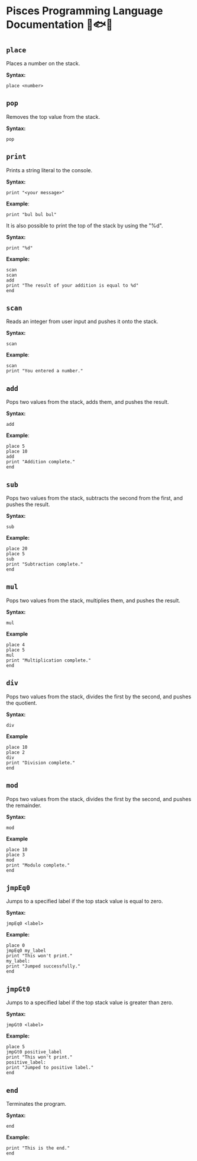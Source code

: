 # Pisces Programming Language Documentation 🌊🐟📒

## `place`
Places a number on the stack.

**Syntax:**
```psc
place <number>
```
## `pop`
Removes the top value from the stack.

**Syntax:**
```psc
pop
```
## `print`
Prints a string literal to the console.

**Syntax:**
```psc
print "<your message>"
```
**Example**:
```psc
print "bul bul bul"
```
It is also possible to print the top of the stack by using the "%d".

**Syntax:**
```psc
print "%d"
```
**Example:**
```psc
scan
scan
add
print "The result of your addition is equal to %d"
end
```

## `scan`
Reads an integer from user input and pushes it onto the stack.

**Syntax:**
```psc
scan
```
**Example**:
```psc
scan
print "You entered a number."
```

## `add`
Pops two values from the stack, adds them, and pushes the result.

**Syntax:**
```psc
add
```
**Example**:
```psc
place 5
place 10
add
print "Addition complete."
end
```

## `sub`
Pops two values from the stack, subtracts the second from the first, and pushes the result.

**Syntax:**
```psc
sub
```
**Example:**
```psc
place 20
place 5
sub
print "Subtraction complete."
end
```

## `mul`
Pops two values from the stack, multiplies them, and pushes the result.

**Syntax:**
```psc
mul
```
**Example**
```psc
place 4
place 5
mul
print "Multiplication complete."
end
```

## `div`
Pops two values from the stack, divides the first by the second, and pushes the quotient.

**Syntax:**
```psc
div
```
**Example**
```psc
place 10
place 2
div
print "Division complete."
end
```

## `mod`
Pops two values from the stack, divides the first by the second, and pushes the remainder.

**Syntax:**
```psc
mod
```
**Example**
```psc
place 10
place 3
mod
print "Modulo complete."
end
```

## `jmpEq0`
Jumps to a specified label if the top stack value is equal to zero.

**Syntax:**
```psc
jmpEq0 <label>
```
**Example:**
```psc
place 0
jmpEq0 my_label
print "This won't print."
my_label:
print "Jumped successfully."
end
```
## `jmpGt0`
Jumps to a specified label if the top stack value is greater than zero.

**Syntax:**
```psc
jmpGt0 <label>
```
**Example:**
```psc
place 5
jmpGt0 positive_label
print "This won't print."
positive_label:
print "Jumped to positive label."
end
```
## `end`
Terminates the program.

**Syntax:**
```psc
end
```
**Example:**
```psc
print "This is the end."
end
```



